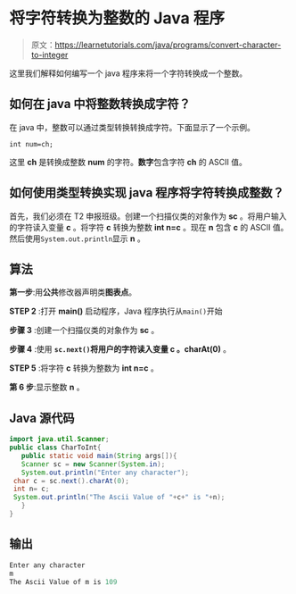 # 将字符转换为整数的 Java 程序

> 原文：<https://learnetutorials.com/java/programs/convert-character-to-integer>

这里我们解释如何编写一个 java 程序来将一个字符转换成一个整数。

## 如何在 java 中将整数转换成字符？

在 java 中，整数可以通过类型转换转换成字符。下面显示了一个示例。

`int num=ch;`

这里 **ch** 是转换成整数 **num** 的字符。**数字**包含字符 **ch** 的 ASCII 值。

## 如何使用类型转换实现 java 程序将字符转换成整数？

首先，我们必须在 T2 申报班级。创建一个扫描仪类的对象作为 **sc** 。将用户输入的字符读入变量 **c** 。将字符 **c** 转换为整数 **int n=c** 。现在 **n** 包含 **c** 的 ASCII 值。然后使用`System.out.println`显示 **n** 。

## 算法

**第一步**:用**公共**修改器声明类**图表点**。

**STEP 2** :打开 **main()** 启动程序，Java 程序执行从`main()`开始

**步骤 3** :创建一个扫描仪类的对象作为 **sc** 。

**步骤 4** :使用 **`sc.next()`将用户的字符读入变量 **c** 。charAt(0)** 。

**STEP 5** :将字符 **c** 转换为整数为 **int n=c** 。

**第 6 步**:显示整数 **n** 。

## Java 源代码

```java
import java.util.Scanner;
public class CharToInt{  
   public static void main(String args[]){  
   Scanner sc = new Scanner(System.in);
   System.out.println("Enter any character");
 char c = sc.next().charAt(0);   
 int n= c;
 System.out.println("The Ascii Value of "+c+" is "+n);  
   }
}

```

## 输出

```java
Enter any character
m
The Ascii Value of m is 109
```